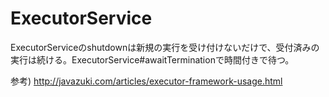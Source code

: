 # ExecutorService

ExecutorServiceのshutdownは新規の実行を受け付けないだけで、受付済みの実行は続ける。ExecutorService#awaitTerminationで時間付きで待つ。

参考) http://javazuki.com/articles/executor-framework-usage.html
